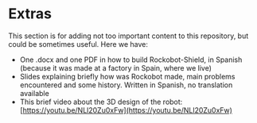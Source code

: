 # Extras
This section is for adding not too important content to this repository, but could be sometimes useful. Here we have:
- One .docx and one PDF in how to build Rockobot-Shield, in Spanish (because it was made at a factory in Spain, where we live)
- Slides explaining briefly how was Rockobot made, main problems encountered and some history. Written in Spanish, no translation available
- This brief video about the 3D design of the robot: [https://youtu.be/NLl20Zu0xFw](https://youtu.be/NLl20Zu0xFw)
